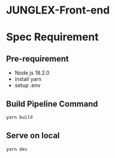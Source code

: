 # JUNGLEX-Front-end

# Spec Requirement

## Pre-requirement

- Node.js 18.2.0
- install yarn
- setup .env

## Build Pipeline Command

```bash
yarn build
```

## Serve on local

```bash
yarn dev
```
